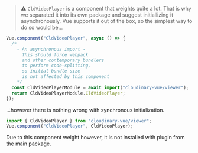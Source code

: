 > ⚠️ `CldVideoPlayer` is a component that weights quite a lot. That is why we separated it into its own package and suggest initiallizing it asynchronously. Vue supports it out of the box, so the simplest way to do so would be...

```js static
Vue.component("CldVideoPlayer", async () => {
  /*
    - An asynchronous import -
      This should force webpack
      and other contemporary bundlers
      to perform code-splitting,
      so initial bundle size
      is not affected by this component
    */
  const CldVideoPlayerModule = await import("cloudinary-vue/viewer");
  return CldVideoPlayerModule.CldVideoPlayer;
});
```

...however there is nothing wrong with synchronous initialization.

```js static
import { CldVideoPlayer } from "cloudinary-vue/viewer";
Vue.component("CldVideoPlayer", CldVideoPlayer);
```

Due to this component weight however, it is not installed with plugin from the main package.
